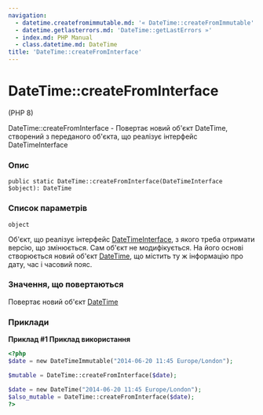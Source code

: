 ```yaml
---
navigation:
  - datetime.createfromimmutable.md: '« DateTime::createFromImmutable'
  - datetime.getlasterrors.md: 'DateTime::getLastErrors »'
  - index.md: PHP Manual
  - class.datetime.md: DateTime
title: 'DateTime::createFromInterface'
---
```

# DateTime::createFromInterface

(PHP 8)

DateTime::createFromInterface - Повертає новий об'єкт DateTime, створений з переданого об'єкта, що реалізує інтерфейс DateTimeInterface

### Опис

```methodsynopsis
public static DateTime::createFromInterface(DateTimeInterface $object): DateTime
```

### Список параметрів

`object`

Об'єкт, що реалізує інтерфейс [DateTimeInterface](class.datetimeinterface.md), з якого треба отримати версію, що змінюється. Сам об'єкт не модифікується. На його основі створюється новий об'єкт [DateTime](class.datetime.md), що містить ту ж інформацію про дату, час і часовий пояс.

### Значення, що повертаються

Повертає новий об'єкт [DateTime](class.datetime.md)

### Приклади

**Приклад #1 Приклад використання**

```php
<?php
$date = new DateTimeImmutable("2014-06-20 11:45 Europe/London");

$mutable = DateTime::createFromInterface($date);

$date = new DateTime("2014-06-20 11:45 Europe/London");
$also_mutable = DateTime::createFromInterface($date);
?>
```
